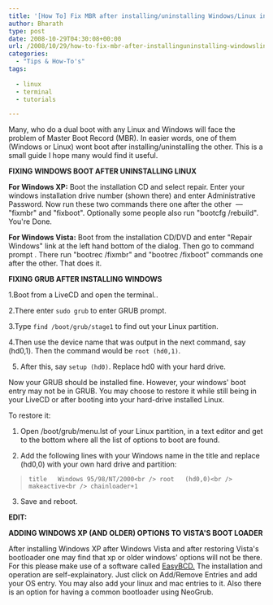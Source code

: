 ```yaml
---
title: '[How To] Fix MBR after installing/uninstalling Windows/Linux in a dual boot'
author: Bharath
type: post
date: 2008-10-29T04:30:08+00:00
url: /2008/10/29/how-to-fix-mbr-after-installinguninstalling-windowslinux-in-a-dual-boot-fixingboot-problems-in-linux-windows-dual-boot/
categories:
  - "Tips & How-To's"
tags:
  
  - linux
  - terminal
  - tutorials

---
```

Many, who do a dual boot with any Linux and Windows will face the problem of Master Boot Record (MBR). In easier words, one of them (Windows or Linux) wont boot after installing/uninstalling the other. This is a small guide I hope many would find it useful.

**FIXING WINDOWS BOOT AFTER UNINSTALLING LINUX**
  
<!--more-->


  
**For Windows XP:** Boot the installation CD and select repair. Enter your windows installation drive number (shown there) and enter Administrative Password. Now run these two commands there one after the other  &#8212; "fixmbr" and "fixboot". Optionally some people also run "bootcfg /rebuild". You're Done.

**For Windows Vista:** Boot from the installation CD/DVD and enter "Repair Windows" link at the left hand bottom of the dialog. Then go to command prompt . There run "bootrec /fixmbr" and "bootrec /fixboot" commands one after the other. That does it.

**FIXING GRUB AFTER INSTALLING WINDOWS**

1.Boot from a LiveCD and open the terminal..

2.There enter `sudo grub` to enter GRUB prompt.

3.Type `find /boot/grub/stage1` to find out your Linux partition.

4.Then use the device name that was output in the next command, say (hd0,1). Then the command would be `root (hd0,1)`.

5. After this, say `setup (hd0)`. Replace hd0 with your hard drive.

Now your GRUB should be installed fine. However, your windows' boot entry may not be in GRUB. You may choose to restore it while still being in your LiveCD or after booting into your hard-drive installed Linux.

To restore it:

1. Open /boot/grub/menu.lst of your Linux partition, in a text editor and get to the bottom where all the list of options to boot are found.

2. Add the following lines with your Windows name in the title and replace (hd0,0) with your own hard drive and partition:

> `title   Windows 95/98/NT/2000<br />
root   (hd0,0)<br />
makeactive<br />
chainloader+1`

3. Save and reboot.

**EDIT:**

**ADDING WINDOWS XP (AND OLDER) OPTIONS TO VISTA'S BOOT LOADER**

After installing Windows XP after Windows Vista and after restoring Vista's bootloader one may find that xp or older windows' options will not be there. For this please make use of a software called [EasyBCD.][1] The installation and operation are self-explainatory. Just click on Add/Remove Entries and add your OS entry. You may also add your linux and mac entries to it. Also there is an option for having a common bootloader using NeoGrub.

 [1]: https://neosmart.net/dl.php?id=1
